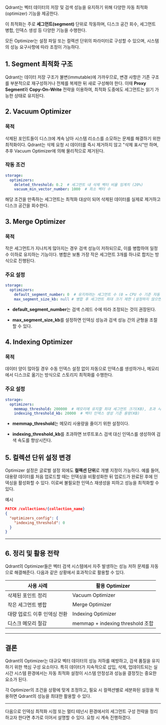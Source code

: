 Qdrant는 벡터 데이터의 저장 및 검색 성능을 유지하기 위해 다양한 자동 최적화(optimizer) 기능을 제공한다. 

이 최적화는 주로 **세그먼트(segment)** 단위로 작동하며, 디스크 공간 회수, 세그먼트 병합, 인덱스 생성 등 다양한 기능을 수행한다.

모든 Optimizer는 설정 파일 또는 컬렉션 단위의 파라미터로 구성할 수 있으며, 시스템의 성능 요구사항에 따라 조정이 가능하다.


## 1. Segment 최적화 구조

Qdrant는 데이터 저장 구조가 불변(immutable)에 가까우므로, 변경 사항은 기존 구조를 부분적으로 재구성하거나 전체를 복제한 뒤 새로 구성해야 한다. 이때 **Proxy Segment**와 **Copy-On-Write** 전략을 이용하여, 최적화 도중에도 세그먼트는 읽기 가능한 상태로 유지된다.


## 2. Vacuum Optimizer

### 목적

삭제된 포인트들이 디스크에 계속 남아 시스템 리소스를 소모하는 문제를 해결하기 위한 최적화이다. Qdrant는 삭제 요청 시 데이터를 즉시 제거하지 않고 "삭제 표시"만 하며, 추후 Vacuum Optimizer에 의해 물리적으로 제거된다.

### 작동 조건

```yaml
storage:
  optimizers:
    deleted_threshold: 0.2  # 세그먼트 내 삭제 벡터 비율 임계치 (20%)
    vacuum_min_vector_number: 1000  # 최소 벡터 수
```

해당 조건을 만족하는 세그먼트는 최적화 대상이 되어 삭제된 데이터를 실제로 제거하고 디스크 공간을 회수한다.


## 3. Merge Optimizer

### 목적

작은 세그먼트가 지나치게 많아지는 경우 검색 성능이 저하되므로, 이를 병합하여 일정 수 이하로 유지하는 기능이다. 병합은 보통 가장 작은 세그먼트 3개를 하나로 합치는 방식으로 진행된다.

### 주요 설정

```yaml
storage:
  optimizers:
    default_segment_number: 0  # 유지하려는 세그먼트 수 (0 = CPU 수 기준 자동 설정)
    max_segment_size_kb: null # 병합 후 세그먼트 최대 크기 제한 (설정하지 않으면 자동)
```

- **default_segment_number**는 검색 스레드 수에 따라 조정되는 것이 권장된다.
    
- **max_segment_size_kb**를 설정하면 인덱싱 성능과 검색 성능 간의 균형을 조절할 수 있다.


## 4. Indexing Optimizer

### 목적

데이터 양이 많아질 경우 수동 인덱스 설정 없이 자동으로 인덱스를 생성하거나, 메모리에서 디스크로 옮기는 방식으로 스토리지 최적화를 수행한다.

### 주요 설정

```yaml
storage:
  optimizers:
    memmap_threshold: 200000  # 메모리에 유지할 최대 세그먼트 크기(KB), 초과 시 디스크(mmap) 저장
    indexing_threshold_kb: 20000  # 벡터 인덱스 생성 기준 용량(KB)
```

- **memmap_threshold**는 메모리 사용량을 줄이기 위한 설정이다.
    
- **indexing_threshold_kb**를 초과하면 브루트포스 검색 대신 인덱스를 생성하여 검색 속도를 향상시킨다.


## 5. 컬렉션 단위 설정 변경

Optimizer 설정은 글로벌 설정 외에도 **컬렉션 단위**로 개별 지정이 가능하다. 예를 들어, 대용량 데이터를 처음 업로드할 때는 인덱싱을 비활성화한 뒤 업로드가 완료된 후에 인덱싱을 활성화할 수 있다. 이로써 불필요한 인덱스 재생성을 피하고 성능을 최적화할 수 있다.

예시

```json
PATCH /collections/{collection_name}
{
  "optimizers_config": {
    "indexing_threshold": 0
  }
}
```

---

## 6. 정리 및 활용 전략

Qdrant의 Optimizer들은 벡터 검색 시스템에서 자주 발생하는 성능 저하 문제를 자동으로 해결해준다. 다음과 같은 상황에서 효과적으로 활용할 수 있다.

|사용 사례|활용 Optimizer|
|---|---|
|삭제된 포인트 정리|Vacuum Optimizer|
|작은 세그먼트 병합|Merge Optimizer|
|대량 업로드 이후 인덱싱 전환|Indexing Optimizer|
|디스크 메모리 절감|memmap + indexing threshold 조합|

---

## 결론

Qdrant의 Optimizer는 대규모 벡터 데이터의 성능 저하를 예방하고, 검색 품질을 유지하기 위한 핵심 구성 요소이다. 특히 데이터가 지속적으로 삽입, 삭제, 업데이트되는 실시간 시스템 환경에서는 자동 최적화 설정이 시스템 안정성과 성능을 결정짓는 중요한 요소가 된다.

각 Optimizer의 조건을 상황에 맞게 조정하고, 필요 시 컬렉션별로 세분화된 설정을 적용하면 Qdrant의 성능을 최대한 활용할 수 있다.

---

다음으로 인덱싱 최적화 시점 또는 멀티 테넌시 환경에서의 세그먼트 구성 전략을 정리하고자 한다면 추가로 이어서 설명할 수 있다. 요청 시 계속 진행하겠다.